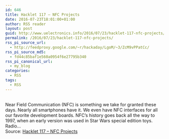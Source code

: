 ```yaml
---
id: 646
title: Hacklet 117 – NFC Projects
date: 2016-07-23T18:01:00+01:00
author: RSS reader
layout: post
guid: http://www.uelectronics.info/2016/07/23/hacklet-117-nfc-projects/
permalink: /2016/07/23/hacklet-117-nfc-projects/
rss_pi_source_url:
  - http://feedproxy.google.com/~r/hackaday/LgoM/~3/ZcM9vPPatCc/
rss_pi_source_md5:
  - fd44c85baf1e560a0954f6e27795b340
rss_pi_canonical_url:
  - my_blog
categories:
  - RSS
tags:
  - RSS
---
```

&#013;  
Near Field Communication (NFC) is something we take for granted these days. Nearly all smartphones have it. We even have NFC interfaces for all our favorite development boards. NFC’s history goes back all the way to 1997, when an early version was used in Star Wars special edition toys. Radio…&#013;  
Source: <a href="http://feedproxy.google.com/~r/hackaday/LgoM/~3/ZcM9vPPatCc/" target="_blank">Hacklet 117 – NFC Projects</a>